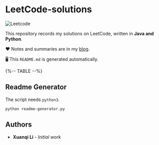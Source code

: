 # LeetCode-solutions
![Leetcode](https://leetcode.com/static/images/LeetCode_Sharing.png)

This repository records my solutions on LeetCode, written in **Java and Python**.

❤️ Notes and summaries are in my [blog](https://lixuanqi.netlify.app/).

🖥 This `README.md` is generated automatically. 

{%-- TABLE --%}

## Readme Generator
The script needs `python3`.
```shell
python readme-generator.py
```

## Authors
* **Xuanqi Li** - *Initial work*
